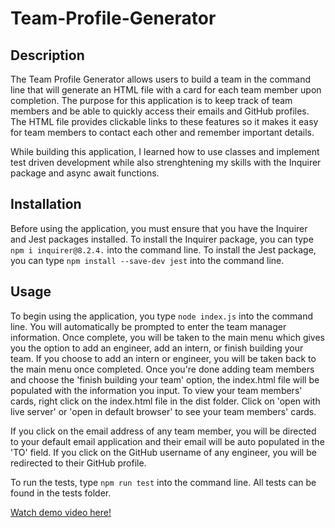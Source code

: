 # Team-Profile-Generator

## Description

The Team Profile Generator allows users to build a team in the command line that will generate an HTML file with a card for each team member upon completion. The purpose for this application is to keep track of team members and be able to quickly access their emails and GitHub profiles. The HTML file provides clickable links to these features so it makes it easy for team members to contact each other and remember important details.

While building this application, I learned how to use classes and implement test driven development while also strenghtening my skills with the Inquirer package and async await functions.

## Installation

Before using the application, you must ensure that you have the Inquirer and Jest packages installed. To install the Inquirer package, you can type `npm i inquirer@8.2.4.` into the command line. To install the Jest package, you can type `npm install --save-dev jest` into the command line.

## Usage

To begin using the application, you type `node index.js` into the command line. You will automatically be prompted to enter the team manager information. Once complete, you will be taken to the main menu which gives you the option to add an engineer, add an intern, or finish building your team. If you choose to add an intern or engineer, you will be taken back to the main menu once completed. Once you're done adding team members and choose the 'finish building your team' option, the index.html file will be populated with the information you input. To view your team members' cards, right click on the index.html file in the dist folder. Click on 'open with live server' or 'open in default browser' to see your team members' cards.

If you click on the email address of any team member, you will be directed to your default email application and their email will be auto populated in the 'TO' field. If you click on the GitHub username of any engineer, you will be redirected to their GitHub profile.

To run the tests, type `npm run test` into the command line. All tests can be found in the tests folder.

[Watch demo video here!](video/Team%20Profile%20Generator%209.17.05%20PM.mp4)
